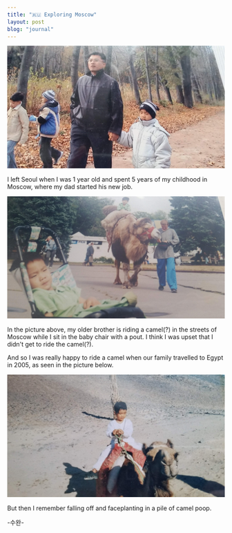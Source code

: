 ```yaml
---
title: "🇷🇺 Exploring Moscow"
layout: post
blog: "journal"
---
```


![moscow](/assets/moscow.jpg)

I left Seoul when I was 1 year old and spent 5 years of my childhood in Moscow, where my dad started his new job. 

![moscowcamel](/assets/moscowcamel.jpg)

In the picture above, my older brother is riding a camel(?) in the streets of Moscow while I sit in the baby chair with a pout. I think I was upset that I didn't get to ride the camel(?).

And so I was really happy to ride a camel when our family travelled to Egypt in 2005, as seen in the picture below.

![egyptcamel](/assets/egyptcamel.jpg)

But then I remember falling off and faceplanting in a pile of camel poop. 



-수완-



